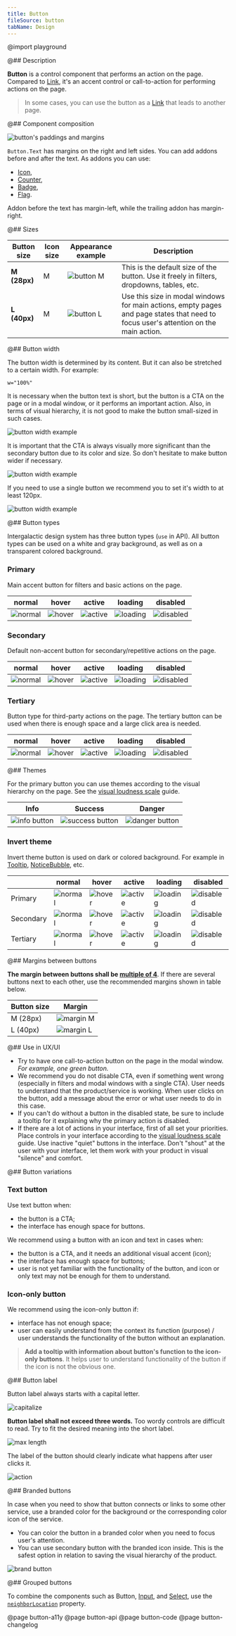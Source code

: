 ```yaml
---
title: Button
fileSource: button
tabName: Design
---
```


@import playground

@## Description

**Button** is a control component that performs an action on the page. Compared to [Link](/components/link/), it's an accent control or call-to-action for performing actions on the page.

> In some cases, you can use the button as a [Link](/components/link/) that leads to another page.

@## Component composition

![button's paddings and margins](static/margins.png)

`Button.Text` has margins on the right and left sides. You can add addons before and after the text. As addons you can use:

- [Icon](/style/icon/),
- [Counter](/components/counter/),
- [Badge](/components/badge/),
- [Flag](/components/flags/).

Addon before the text has margin-left, while the trailing addon has margin-right.

@## Sizes

| Button size  | Icon size | Appearance example             | Description                                                                                                                          |
| ------------ | --------- | ------------------------------ | ------------------------------------------------------------------------------------------------------------------------------------ |
| **M (28px)** | M         | ![button M](static/size-m.png) | This is the default size of the button. Use it freely in filters, dropdowns, tables, etc.                                            |
| **L (40px)** | M         | ![button L](static/size-l.png) | Use this size in modal windows for main actions, empty pages and page states that need to focus user's attention on the main action. |

@## Button width

The button width is determined by its content. But it can also be stretched to a certain width. For example:

```
w="100%"
```

It is necessary when the button text is short, but the button is a CTA on the page or in a modal window, or it performs an important action. Also, in terms of visual hierarchy, it is not good to make the button small-sized in such cases.

![button width example](static/button-width.png)

It is important that the CTA is always visually more significant than the secondary button due to its color and size. So don't hesitate to make button wider if necessary.

![button width example](static/button-width2.png)

If you need to use a single button we recommend you to set it's width to at least 120px.

![button width example](static/button-width3.png)

@## Button types

Intergalactic design system has three button types (`use` in API). All button types can be used on a white and gray background, as well as on a transparent colored background.

### Primary

Main accent button for filters and basic actions on the page.

| normal                              | hover                             | active                              | loading                               | disabled                                |
| ----------------------------------- | --------------------------------- | ----------------------------------- | ------------------------------------- | --------------------------------------- |
| ![normal](static/button-normal.png) | ![hover](static/button-hover.png) | ![active](static/button-active.png) | ![loading](static/button-loading.png) | ![disabled](static/button-disabled.png) |

### Secondary

Default non-accent button for secondary/repetitive actions on the page.

| normal                          | hover                                | active                                 | loading                                  | disabled                                   |
| ------------------------------- | ------------------------------------ | -------------------------------------- | ---------------------------------------- | ------------------------------------------ |
| ![normal](static/secondary.png) | ![hover](static/secondary-hover.png) | ![active](static/secondary-active.png) | ![loading](static/secondary-loading.png) | ![disabled](static/secondary-disabled.png) |

### Tertiary

Button type for third-party actions on the page. The tertiary button can be used when there is enough space and a large click area is needed.

| normal                         | hover                               | active                                | loading                                 | disabled                                  |
| ------------------------------ | ----------------------------------- | ------------------------------------- | --------------------------------------- | ----------------------------------------- |
| ![normal](static/tertiary.png) | ![hover](static/tertiary-hover.png) | ![active](static/tertiary-active.png) | ![loading](static/tertiary-loading.png) | ![disabled](static/tertiary-disabled.png) |

@## Themes

For the primary button you can use themes according to the visual hierarchy on the page. See the [visual loudness scale](/core-principles/visual-loudness-scale) guide.

| Info                                 | Success                                    | Danger                                   |
| ------------------------------------ | ------------------------------------------ | ---------------------------------------- |
| ![info button](static/info-butt.png) | ![success button](static/success-butt.png) | ![danger button](static/danger-butt.png) |

### Invert theme

Invert theme button is used on dark or colored background. For example in [Tooltip](/components/tooltip/), [NoticeBubble](/components/notice-bubble/), etc.

|           | normal                                       | hover                                      | active                                       | loading                                        | disabled                                         |
| --------- | -------------------------------------------- | ------------------------------------------ | -------------------------------------------- | ---------------------------------------------- | ------------------------------------------------ |
| Primary   | ![normal](static/invert-normal.png)          | ![hover](static/invert-hover.png)          | ![active](static/invert-active.png)          | ![loading](static/invert-loading.png)          | ![disabled](static/invert-disabled.png)          |
| Secondary | ![normal](static/invert-second-normal.png)   | ![hover](static/invert-second-hover.png)   | ![active](static/invert-second-active.png)   | ![loading](static/invert-second-loading.png)   | ![disabled](static/invert-second-disabled.png)   |
| Tertiary  | ![normal](static/invert-tertiary-normal.png) | ![hover](static/invert-tertiary-hover.png) | ![active](static/invert-tertiary-active.png) | ![loading](static/invert-tertiary-loading.png) | ![disabled](static/invert-tertiary-disabled.png) |

@## Margins between buttons

**The margin between buttons shall be [multiple of 4](/style/variables/#main_denominator)**. If there are several buttons next to each other, use the recommended margins shown in table below.

| Button size | Margin                           |
| ----------- | -------------------------------- |
| M (28px)    | ![margin M](static/margin-2.png) |
| L (40px)    | ![margin L](static/margin-1.png) |

@## Use in UX/UI

- Try to have one call-to-action button on the page in the modal window. _For example, one green button._
- We recommend you do not disable CTA, even if something went wrong (especially in filters and modal windows with a single CTA). User needs to understand that the product/service is working. When user clicks on the button, add a message about the error or what user needs to do in this case.
- If you can't do without a button in the disabled state, be sure to include a tooltip for it explaining why the primary action is disabled.
- If there are a lot of actions in your interface, first of all set your priorities. Place controls in your interface according to the [visual loudness scale](/core-principles/visual-loudness-scale/) guide. Use inactive "quiet" buttons in the interface. Don't "shout" at the user with your interface, let them work with your product in visual "silence" and comfort.

@## Button variations

### Text button

Use text button when:

- the button is a CTA;
- the interface has enough space for buttons.

We recommend using a button with an icon and text in cases when:

- the button is a CTA, and it needs an additional visual accent (icon);
- the interface has enough space for buttons;
- user is not yet familiar with the functionality of the button, and icon or only text may not be enough for them to understand.

### Icon-only button

We recommend using the icon-only button if:

- interface has not enough space;
- user can easily understand from the context its function (purpose) / user understands the functionality of the button without an explanation.

> **Add a tooltip with information about button's function to the icon-only buttons**. It helps user to understand functionality of the button if the icon is not the obvious one.

@## Button label

Button label always starts with a capital letter.

![capitalize](static/capitalize.png)

**Button label shall not exceed three words.** Too wordy controls are difficult to read. Try to fit the desired meaning into the short label.

![max length](static/max-length.png)

The label of the button should clearly indicate what happens after user clicks it.

![action](static/define-action.png)

@## Branded buttons

In case when you need to show that button connects or links to some other service, use a branded color for the background or the corresponding color icon of the service.

- You can color the button in a branded color when you need to focus user's attention.
- You can use secondary button with the branded icon inside. This is the safest option in relation to saving the visual hierarchy of the product.

![brand button](static/button-brand.png)

@## Grouped buttons

To combine the components such as Button, [Input](/components/input), and [Select](/components/select), use the [`neighborLocation`](/components/button/button-api/) property.

@page button-a11y
@page button-api
@page button-code
@page button-changelog
